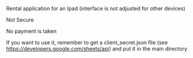 Rental application for an Ipad (interface is not adjusted for other devices)

Not Secure 

No payment is taken

If you want to use it, remember to get a client_secret.json file (see https://developers.google.com/sheets/api) and put it in the main directory
